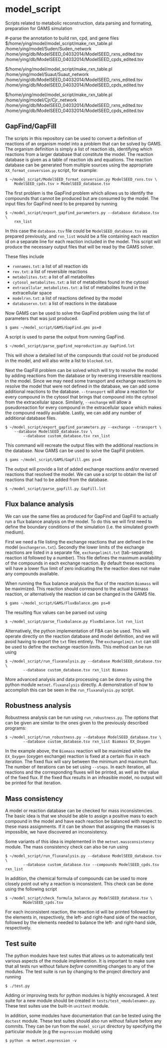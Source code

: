 model_script
=================

Scripts related to metabolic reconstruction, data parsing and formating, preparation for GAMS simulation

#-parse the annotation to build rxn, cpd, and gene files
$/home/ying/model/model_script/make_rxn_table.pl /home/ying/model/Suden/Suden_network /home/ying/db/ModelSEED_04032014/ModelSEED_rxns_edited.tsv /home/ying/db/ModelSEED_04032014/ModelSEED_cpds_edited.tsv

$/home/ying/model/model_script/make_rxn_table.pl /home/ying/model/Suaut/Suaut_network /home/ying/db/ModelSEED_04032014/ModelSEED_rxns_edited.tsv /home/ying/db/ModelSEED_04032014/ModelSEED_cpds_edited.tsv

$/home/ying/model/model_script/make_rxn_table.pl /home/ying/model/Cjr/Cjr_network /home/ying/db/ModelSEED_04032014/ModelSEED_rxns_edited.tsv /home/ying/db/ModelSEED_04032014/ModelSEED_cpds_edited.tsv

GapFind/GapFill
---------------

The scripts in this repository can be used to convert a definition of reactions
of an organism model into a problem that can be solved by GAMS. The organism
definition is simply a list of reaction ids, identifying which reactions from
a larger database that constitute the model. The reaction database is given as
a table of reaction ids and equations. The reaction database can be generated
from multiple sources using the appropriate `XX_format_conversion.py` script,
for example:

``` shell
$ ~/model_script/ModelSEED_format_conversion.py ModelSEED_rxns.tsv \
	ModelSEED_cpds.tsv > ModelSEED_database.tsv
```

The first problem is the GapFind problem which allows us to identify the compounds
that cannot be produced but are consumed by the model. The input files for GapFind
need to be prepared by running

``` shell
$ ~/model_script/export_gapfind_parameters.py --database database.tsv \
	rxn_list
```

In this case the `database.tsv` file could be `ModelSEED_database.tsv` as
prepared previously, and `rxn_list` would be a file containing each reaction id
on a separate line for each reaction included in the model. This script will
produce the necessary output files that will be read by the GAMS solver.

These files include

* `rxnnames.txt`: a list of all reaction ids
* `rev.txt`: a list of reversible reactions
* `metabolites.txt`: a list of all metabolites
* `cytosol_metabolites.txt`: a list of metabolites found in the cytosol
* `extracellular_metabolites.txt`: a list of metabolites found in the extracellular space
* `modelrxn.txt`: a list of reactions defined by the model
* `databaserxn.txt`: a list of reactions in the database

Now GAMS can be used to solve the GapFind problem using the list of parameters
that was just produced.

``` shell
$ gams ~/model_script/GAMS/GapFind.gms ps=0
```

A script is used to parse the output from running GapFind.

``` shell
$ ~/model_script/parse_gapfind_noproduction.py GapFind.lst
```

This will show a detailed list of the compounds that could not be produced in
the model, and will also write a list to `blocked.txt`.

Next the GapFill problem can be solved which will try to resolve the model
by adding reactions from the database or by reversing irreversible reactions
in the model. Since we may need some transport and exchange reactions to resolve
the model that were not defined in the database, we can add some additional
reactions to the database. `--transport` will allow a reaction for every
compound in the cytosol that brings that compound into the cytosol from the
extracellular space. Similarly, `--exchange` will allow a pseudoreaction for
every compound in the extracellular space which makes the compound readily
available. Lastly, we can add any number of additional database files.

``` shell
$ ~/model_script/export_gapfind_parameters.py --exchange --transport \
	--database ModelSEED_database.tsv \
        --database custom_database.tsv rxn_list
```

This command will recreate the output files with the additional reactions
in the database. Now GAMS can be used to solve the GapFill problem.

``` shell
$ gams ~/model_script/GAMS/GapFill.gms ps=0
```

The output will provide a list of added exchange reactions and/or reversed
reactions that resolved the model. We can use a script to obtain the list
of reactions that had to be added from the database.

``` shell
$ ~/model_script/parse_gapfill.py GapFill.lst
```

Flux balance analysis
---------------------

We can use the same files as produced for GapFind and GapFill to actually run
a flux balance analysis on the model. To do this we will first need to define
the boundary conditions of the simulation (i.e. the simulated growth medium).

First we need a file listing the exchange reactions that are defined in the
model (`exchangerxn.txt`). Secondly the lower limits of the exchange reactions
are listed in a separate file, `exchangelimit.txt` (tab-separated; reaction id
followed by a number). This file defines the maximum availability of the
compounds in each exchange reaction. By default these reactions will have a
lower flux limit of zero indicating the the reaction does not make any
compounds available.

When running the flux balance analysis the flux of the reaction `Biomass`
will be maximized. This reaction should correspond to the actual biomass
reaction, or alternatively the reaction id can be changed in the GAMS file.

``` shell
$ gams ~/model_script/GAMS/FluxBalance.gms ps=0
```

The resulting flux values can be parsed out using

``` shell
$ ~/model_script/parse_fluxbalance.py FluxBalance.lst rxn_list
```

Alternatively, the python implementation of FBA can be used. This will operate
directly on the reaction database and model definition, and we will avoid
having to export the `txt` files entirely. The `exchangelimit.txt` can still be
used to define the exchange reaction limits. This method can be run using

``` shell
$ ~/model_script/run_fluxanalysis.py --database ModelSEED_database.tsv \
        --database custom_database.tsv rxn_list Biomass
```

More advanced analysis and data processing can be done by using the python
module `metnet.fluxanalysis` directly. A demonstration of how to accomplish
this can be seen in the `run_fluxanalysis.py` script.

Robustness analysis
-------------------

Robustness analysis can be run using `run_robustness.py`. The options
that can be given are similar to the ones given to the previously described
programs:

``` shell
$ ~/model_script/run_robustness.py --database ModelSEED_database.tsv \
        --database custom_database.tsv rxn_list Biomass EX_Oxygen
```

In the example above, the `Biomass` reaction will be maximized while the
`EX_Oxygen` (oxygen exchange) reaction is fixed at a certain flux in each
iteration. The fixed flux will vary between the minimum and maximum flux.
The number of iterations can be set using `--steps`. In each iteration,
all reactions and the corresponding fluxes will be printed, as well as
the value of the fixed flux. If the fixed flux results in an infeasible
model, no output will be printed for that iteration.

Mass consistency
----------------

A model or reaction database can be checked for mass inconsistencies. The basic
idea is that we should be able to assign a positive mass to each compound in the
model and have each reaction be balanced with respect to these mass assignments.
If it can be shown that assigning the masses is impossible, we have discovered
an inconsistency.

Some variants of this idea is implemented in the `metnet.massconsistency` module.
The mass consistency check can also be run using

``` shell
$ ~/model_script/run_fluxanalysis.py --database ModelSEED_database.tsv \
        --database custom_database.tsv --compounds ModelSEED_cpds.tsv rxn_list
```

In addition, the chemical formula of compounds can be used to more closely
point out why a reaction is inconsistent. This check can be done using the
following script

``` shell
$ ~/model_script/check_formula_balance.py ModelSEED_database.tsv \
        ModelSEED_cpds.tsv
```

For each inconsistent reaction, the reaction id will be printed followed by
the elements in, respectively, the left- and right-hand side of the reaction,
followed by the elements needed to balance the left- and right-hand side,
respectively.

Test suite
----------

The python modules have test suites that allows us to automatically test various
aspects of the module implemention. It is important to make sure that all tests
run without failure _before_ committing changes to any of the modules. The test
suite is run by changing to the project directory and running

``` shell
$ ./test.py
```

Adding or improving tests for python modules is highly encouraged. A test suite for
a new module should be created in `tests/test_<modulename>.py`. These test suites
use the built-in `unittest` module.

In addition, some modules have documentation that can be tested using the `doctest`
module. These test suites should also run without failure before any commits. They
can be run from the `model_script` directory by specifying the particular module
(e.g the `expression` module) using

``` shell
$ python -m metnet.expression -v
```
